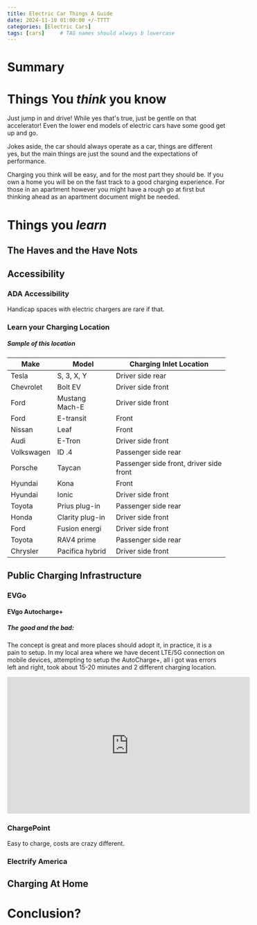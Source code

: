 ```yaml
---
title: Electric Car Things A Guide
date: 2024-11-10 01:00:00 +/-TTTT
categories: [Electric Cars]
tags: [cars]     # TAG names should always b lowercase
---
```



# Summary


# Things You *think* you know

Just jump in and drive! While yes that's true, just be gentle on that accelerator! Even the lower end models of electric cars have some good get up and go. 

Jokes aside, the car should always operate as a car, things are different yes, but the main things are just the sound and the expectations of performance. 

Charging you think will be easy, and for the most part they should be. If you own a home you will be on the fast track to a good charging experience. For those in an apartment however you might have a rough go at first but thinking ahead as an apartment document might be needed. 





# Things you *learn* 

## The Haves and the Have Nots

## Accessibility 

### ADA Accessibility
Handicap spaces with electric chargers are rare if that.

### Learn your Charging Location
##### Sample of this location



| **Make**   | **Model**       | **Charging Inlet Location**             |
| --- | --- | --- |
| Tesla      | S, 3, X, Y      | Driver side rear                        |
| Chevrolet  | Bolt EV         | Driver side front                       |
| Ford       | Mustang Mach-E  | Driver side front                       |
| Ford       | E-transit       | Front                                   |
| Nissan     | Leaf            | Front                                   |
| Audi       | E-Tron          | Driver side front                       |
| Volkswagen | ID .4           | Passenger side rear                     |
| Porsche    | Taycan          | Passenger side front, driver side front |
| Hyundai    | Kona            | Front                                   |
| Hyundai    | Ionic           | Driver side front                       |
| Toyota     | Prius plug-in   | Passenger side rear                     |
| Honda      | Clarity plug-in | Driver side front                       |
| Ford       | Fusion energi   | Driver side front                       |
| Toyota     | RAV4 prime      | Passenger side rear                     |
| Chrysler   | Pacifica hybrid | Driver side front                       |


## Public Charging Infrastructure
### EVGo

####  EVgo Autocharge+

##### The good and the bad: 

The concept is great and more places should adopt it, in practice, it is a pain to setup.  In my local area where we have decent LTE/5G connection on mobile devices, attempting to setup the AutoCharge+, all i got was errors left and right, took about 15-20 minutes and 2 different charging location. 

<iframe width="560" height="315" src="https://www.youtube-nocookie.com/embed/C2CHXWWGj3A?si=rnPQrWSC9c9PEH6s" title="YouTube video player" frameborder="0" allow="accelerometer; autoplay; clipboard-write; encrypted-media; gyroscope; picture-in-picture; web-share" referrerpolicy="strict-origin-when-cross-origin" allowfullscreen></iframe>


### ChargePoint

Easy to charge, costs are crazy different. 

### Electrify America 

## Charging At Home


# Conclusion?

